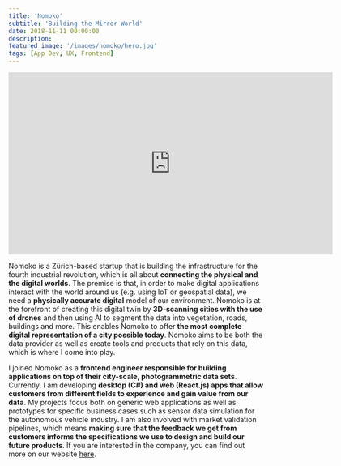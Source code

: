 ```yaml
---
title: 'Nomoko'
subtitle: 'Building the Mirror World'
date: 2018-11-11 00:00:00
description: 
featured_image: '/images/nomoko/hero.jpg'
tags: [App Dev, UX, Frontend]
---
```


<iframe title="vimeo-player" src="https://player.vimeo.com/video/314532351" width="640" height="360" frameborder="0" allowfullscreen></iframe>

Nomoko is a Zürich-based startup that is building the infrastructure for the fourth industrial revolution, which is all about **connecting the physical and the digital worlds**. The premise is that, in order to make digital applications interact with the world around us (e.g. using IoT or geospatial data), we need a **physically accurate digital** model of our environment. Nomoko is at the forefront of creating this digital twin by **3D-scanning cities with the use of drones** and then using AI to segment the data into vegetation, roads, buildings and more. This enables Nomoko to offer **the most complete digital representation of a city possible today**. Nomoko aims to be both the data provider as well as create tools and products that rely on this data, which is where I come into play.

I joined Nomoko as a **frontend engineer responsible for building applications on top of their city-scale, photogrammetric data sets**. Currently, I am developing **desktop (C#) and web (React.js) apps that allow customers from different fields to experience and gain value from our data**. My projects focus both on generic web applications as well as prototypes for specific business cases such as sensor data simulation for the autonomous vehicle industry. I am also involved with market validation pipelines, which means **making sure that the feedback we get from customers informs the specifications we use to design and build our future products**. If you are interested in the company, you can find out more on our website [here](http://nomoko.world/).

